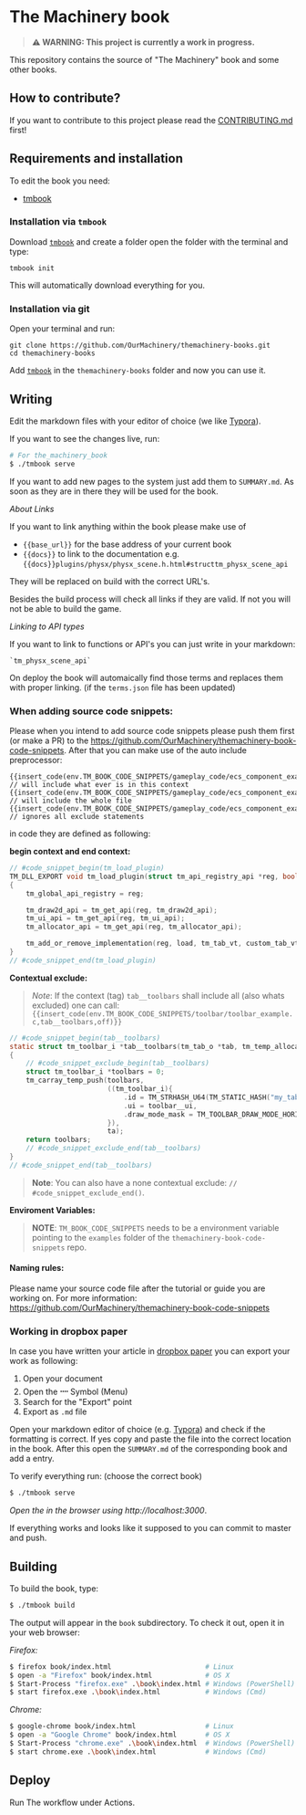 # The Machinery book

> **⚠ WARNING: This project is currently a work in progress.**

This repository contains the source of "The Machinery" book and some other books. 

## How to contribute?

If you want to contribute to this project please read the [CONTRIBUTING.md](CONTRIBUTING.md) first!

## Requirements and installation

To edit the book you need:

- [tmbook](https://github.com/simon-ourmachinery/tmbook/releases/tag/latest)

### Installation via `tmbook`

Download [`tmbook`](https://github.com/simon-ourmachinery/tmbook/releases/tag/latest) and create a folder open the folder with the terminal and type:

```
tmbook init
```
This will automatically download everything for you.


### Installation via git

Open your terminal and run:
```
git clone https://github.com/OurMachinery/themachinery-books.git
cd themachinery-books
```

Add [`tmbook`](https://github.com/simon-ourmachinery/tmbook/releases/tag/latest) in the `themachinery-books` folder and now you can use it. 


## Writing

Edit the markdown files with your editor of choice (we like [Typora](https://typora.io/)). 

If you want to see the changes live, run:
```bash
# For the_machinery_book
$ ./tmbook serve
```

If you want to add new pages to the system just add them to `SUMMARY.md`. As soon as they are in there they will be used for the book.

*About Links*

If you want to link anything within the book please make use of 

- `{{base_url}}` for the base address of your current book
- `{{docs}}` to link to the documentation e.g. `{{docs}}plugins/physx/physx_scene.h.html#structtm_physx_scene_api`

They will be replaced on build with the correct URL's. 

Besides the build process will check all links if they are valid. If not you will not be able to build the game.

*Linking to API types*

If you want to link to functions or API's you can just write in your markdown: 
```
`tm_physx_scene_api`
```
On deploy the book will automaically find those terms and replaces them with proper linking. (if the `terms.json` file has been updated)

### When adding source code snippets:

Please when you intend to add source code snippets please push them first (or make a PR) to the https://github.com/OurMachinery/themachinery-book-code-snippets. After that you can make use of the auto include preprocessor:

```
{{insert_code(env.TM_BOOK_CODE_SNIPPETS/gameplay_code/ecs_component_example.c,tag_name)}} // will include what ever is in this context
{{insert_code(env.TM_BOOK_CODE_SNIPPETS/gameplay_code/ecs_component_example.c)}} // will include the whole file
{{insert_code(env.TM_BOOK_CODE_SNIPPETS/gameplay_code/ecs_component_example.c,tag,off)}} // ignores all exclude statements
```

in code they are defined as following:

**begin context and end context:**
```c
// #code_snippet_begin(tm_load_plugin)
TM_DLL_EXPORT void tm_load_plugin(struct tm_api_registry_api *reg, bool load)
{
    tm_global_api_registry = reg;

    tm_draw2d_api = tm_get_api(reg, tm_draw2d_api);
    tm_ui_api = tm_get_api(reg, tm_ui_api);
    tm_allocator_api = tm_get_api(reg, tm_allocator_api);

    tm_add_or_remove_implementation(reg, load, tm_tab_vt, custom_tab_vt);
}
// #code_snippet_end(tm_load_plugin)
```
**Contextual exclude:**

> *Note*: If the context (tag) `tab__toolbars` shall include all (also whats excluded) one can call: `{{insert_code(env.TM_BOOK_CODE_SNIPPETS/toolbar/toolbar_example.c,tab__toolbars,off)}}`

```c
// #code_snippet_begin(tab__toolbars)
static struct tm_toolbar_i *tab__toolbars(tm_tab_o *tab, tm_temp_allocator_i *ta)
{
    // #code_snippet_exclude_begin(tab__toolbars)
    struct tm_toolbar_i *toolbars = 0;
    tm_carray_temp_push(toolbars,
                        ((tm_toolbar_i){
                            .id = TM_STRHASH_U64(TM_STATIC_HASH("my_tab", 0x833aa53d363283b5ULL)),
                            .ui = toolbar__ui,
                            .draw_mode_mask = TM_TOOLBAR_DRAW_MODE_HORIZONTAL | TM_TOOLBAR_DRAW_MODE_VERTICAL,
                        }),
                        ta);
    return toolbars;
    // #code_snippet_exclude_end(tab__toolbars)
}
// #code_snippet_end(tab__toolbars)
```

> **Note**: You can also have a none contextual exclude: `// #code_snippet_exclude_end()`.

**Enviroment Variables:**

> **NOTE**: `TM_BOOK_CODE_SNIPPETS` needs to be a environment variable pointing to the `examples` folder of the `themachinery-book-code-snippets` repo.

#### Naming rules:

Please name your source code file after the tutorial or guide you are working on. For more information: https://github.com/OurMachinery/themachinery-book-code-snippets

### Working in dropbox paper

In case you have written your article in [dropbox paper](https://paper.dropbox.com/) you can export your work as following:

1. Open your document
2. Open the **᠁** Symbol (Menu)
3. Search for the "Export" point
4. Export as `.md` file

Open your markdown editor of choice (e.g. [Typora](https://typora.io/)) and check if the formatting is correct. If yes copy and paste the file into the correct location in the book. After this open the `SUMMARY.md` of the corresponding book and add a entry.

To verify everything run: (choose the correct book)

```bash
$ ./tmbook serve
```

_Open the in the browser using http://localhost:3000_.

If everything works and looks like it supposed to you can commit to master and push.


## Building

To build the book, type:

```bash
$ ./tmbook build
```

The output will appear in the `book` subdirectory. To check it out, open it in your web browser:

*Firefox:*

```bash
$ firefox book/index.html                       # Linux
$ open -a "Firefox" book/index.html             # OS X
$ Start-Process "firefox.exe" .\book\index.html # Windows (PowerShell)
$ start firefox.exe .\book\index.html           # Windows (Cmd)
```

*Chrome:*

```bash
$ google-chrome book/index.html                 # Linux
$ open -a "Google Chrome" book/index.html       # OS X
$ Start-Process "chrome.exe" .\book\index.html  # Windows (PowerShell)
$ start chrome.exe .\book\index.html            # Windows (Cmd)
```

## Deploy

Run The workflow under Actions.
